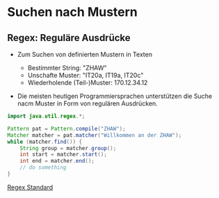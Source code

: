 # Suchen nach Mustern

## Regex: Reguläre Ausdrücke

- Zum Suchen von definierten Mustern in Texten
    - Bestimmter String: "ZHAW"
	- Unschafte Muster: "IT20a, IT19a, IT20c"
	- Wiederholende (Teil-)Muster: 170.12.34.12

- Die meisten heutigen Programmiersprachen unterstützen die Suche nacm Muster in Form von regulären Ausdrücken.

```java
import java.util.regex.*;

Pattern pat = Pattern.compile("ZHAW");
Matcher matcher = pat.matcher("Willkommen an der ZHAW");
while (matcher.find()) {
	String group = matcher.group();
	int start = matcher.start();
	int end = matcher.end();
	// do something
}
```

[Regex Standard](https://en.wikipedia.org/wiki/Regular_expression)